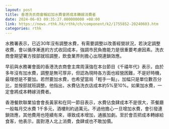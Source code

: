 ```yaml
---
layout: post
title: 香港洗衣商會稱如加水費會將成本轉嫁消費者　
date: 2024-06-03 09:35:27.000000000 +08:00
link: https://news.rthk.hk/rthk/ch/component/k2/1755852-20240603.htm
categories: rthk
---
```


水務署表示，已近30年沒有調整水費，有需要調整以改善經營狀況，若決定調整收費，會以循序漸進的方式收回成本，強調市民負擔能力是很重要考慮因素。洗衣商會期望署方按部就班調整，飲食業界則擔心出現連鎖效應。

早前與水務署會面的香港洗衣商會主席周漢強在本台節目《千禧年代》表示，由於多年沒有加水費，調整是無可厚非，但認為現時各方面也經營困難，不是好時機，最理想是不要加。若然要加水費，也希望當局「輕手一點」，加幅只是單位數百分比，並按部就班調整。他指出，水費佔洗衣店成本約5%至10%。如果加水費，一定會將成本轉嫁消費者。

香港餐飲聯業協會會長黃家和在同一節目表示，水費佔食肆成本不是很大，茶餐廳一般每月交水費 1千多元，酒樓則約過萬元。不過他擔心一旦增加水費，會引發連鎖效應，其他費用也陸續有來，導致成本增加，通脹加劇。至於會否把成本轉嫁給食客，他表示，面對港人北上消費，食肆或也不敢加價。
